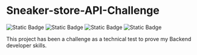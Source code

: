 # Sneaker-store-API-Challenge
<p class="tags">
  <img alt="Static Badge" src="https://img.shields.io/badge/v20.4.0-v?logo=nodedotjs&label=Version&color=Gree">
  <img alt="Static Badge" src="https://img.shields.io/badge/v9.8.0-v?logo=npm&label=npm&labelColor=gray&color=red">
  <img alt="Static Badge" src="https://img.shields.io/badge/v4.18.2-v?logo=express&label=Express%20JS&labelColor=gray&color=yellow">
  <img alt="Static Badge" src="https://img.shields.io/badge/MongoDB-v?logo=MongoDB&color=gray">
</p>
<p>This project has been a challenge as a technical test to prove my Backend developer skills.</p>
